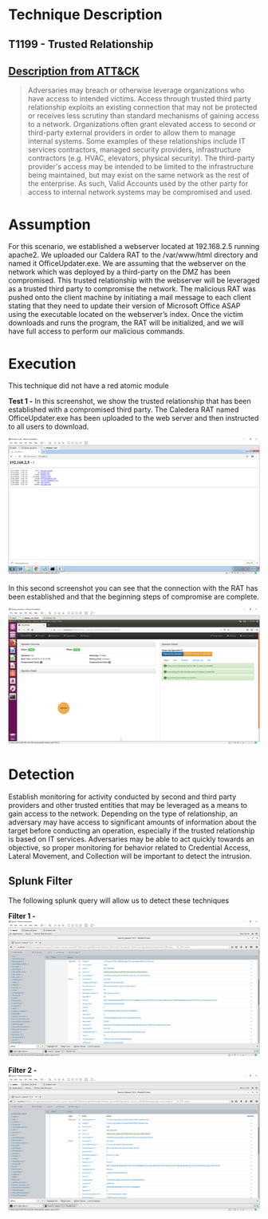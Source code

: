 # Technique Description
## T1199 - Trusted Relationship
## [Description from ATT&CK](https://attack.mitre.org/techniques/T1199) 
>Adversaries may breach or otherwise leverage organizations who have access to intended victims. Access through trusted third party relationship exploits an existing connection that may not be protected or receives less scrutiny than standard mechanisms of gaining access to a network. Organizations often grant elevated access to second or third-party external providers in order to allow them to manage internal systems. Some examples of these relationships include IT services contractors, managed security providers, infrastructure contractors (e.g. HVAC, elevators, physical security). The third-party provider's access may be intended to be limited to the infrastructure being maintained, but may exist on the same network as the rest of the enterprise. As such, Valid Accounts used by the other party for access to internal network systems may be compromised and used.

# Assumption
For this scenario, we established a webserver located at 192.168.2.5 running apache2. We uploaded our Caldera RAT to the /var/www/html directory and named it OfficeUpdater.exe. We are assuming that the webserver on the network which was deployed by a third-party on the DMZ has been compromised. This trusted relationship with the webserver will be leveraged as a trusted third party to compromise the network. The malicious RAT was pushed onto the client machine by initiating a mail message to each client stating that they need to update their version of Microsoft Office ASAP using the executable located on the webserver’s index. Once the victim downloads and runs the program, the RAT will be initialized, and we will have full access to perform our malicious commands.

# Execution
This technique did not have a red atomic module

**Test 1 -**
In this screenshot, we show the trusted relationship that has been established with a compromised third party. The Caledera RAT named OfficeUpdater.exe has been uploaded to the web server and then instructed to all users to download.

![alt text](./Trusted1.png)

In this second screenshot you can see that the connection with the RAT has been established and that the beginning steps of compromise are complete.

![alt text](./Trusted2.png)

# Detection
Establish monitoring for activity conducted by second and third party providers and other trusted entities that may be leveraged as a means to gain access to the network. Depending on the type of relationship, an adversary may have access to significant amounts of information about the target before conducting an operation, especially if the trusted relationship is based on IT services. Adversaries may be able to act quickly towards an objective, so proper monitoring for behavior related to Credential Access, Lateral Movement, and Collection will be important to detect the intrusion.

## Splunk Filter
The following splunk query will allow us to detect these techniques

**Filter 1 -**
![alt text](./Trusted3.png)

**Filter 2 -**
![alt text](./Trusted4.png)
